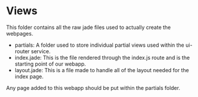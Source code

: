 # Views
This folder contains all the raw jade files used to actually create the webpages.
* partials: A folder used to store individual partial views used within the ui-router service.
* index.jade: This is the file rendered through the index.js route and is the starting point of our webapp.
* layout.jade: This is a file made to handle all of the layout needed for the index page.

Any page added to this webapp should be put within the partials folder.
